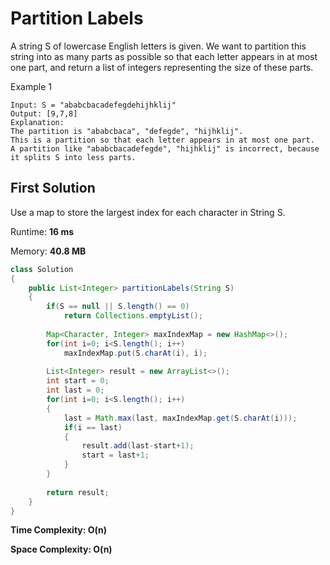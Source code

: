 # Partition Labels

A string S of lowercase English letters is given. We want to partition this string into as many parts as possible so that each letter appears in at most one part, and return a list of integers representing the size of these parts.

Example 1

```
Input: S = "ababcbacadefegdehijhklij"
Output: [9,7,8]
Explanation:
The partition is "ababcbaca", "defegde", "hijhklij".
This is a partition so that each letter appears in at most one part.
A partition like "ababcbacadefegde", "hijhklij" is incorrect, because it splits S into less parts.
```

## First Solution

Use a map to store the largest index for each character in String S.

Runtime: **16 ms**

Memory: **40.8 MB**


```java
class Solution 
{
    public List<Integer> partitionLabels(String S) 
    {
        if(S == null || S.length() == 0)
            return Collections.emptyList();
        
        Map<Character, Integer> maxIndexMap = new HashMap<>();
        for(int i=0; i<S.length(); i++)
            maxIndexMap.put(S.charAt(i), i);
        
        List<Integer> result = new ArrayList<>();
        int start = 0;
        int last = 0;
        for(int i=0; i<S.length(); i++)
        {
            last = Math.max(last, maxIndexMap.get(S.charAt(i)));
            if(i == last)
            {
                result.add(last-start+1);
                start = last+1;
            }
        }
        
        return result;
    }
}
```

**Time Complexity: O(n)**

**Space Complexity: O(n)**

